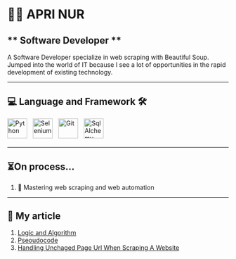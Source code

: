 # 👨‍💻 APRI NUR

## ** Software Developer **

A Software Developer specialize in web scraping with Beautiful Soup. Jumped into the world of IT because I see a lot of opportunities in the rapid development of existing technology. 

---

## 💻 Language and Framework 🛠️


<img align="left" alt="Python" style="padding-right:10px;" src="https://cdn.jsdelivr.net/gh/devicons/devicon@latest/icons/python/python-original.svg" width="45" height="45"/>
<img align="left" alt="Selenium" style="padding-right:10px;" src="https://cdn.jsdelivr.net/gh/devicons/devicon@latest/icons/selenium/selenium-original.svg" width="45" height="45"/>
<img align="left" alt="Git" style="padding-right:10px;" src="https://cdn.jsdelivr.net/gh/devicons/devicon@latest/icons/git/git-original.svg" width="45" height="45"/> 
<img align="left" alt="SqlAlchemy" style="padding-right:10px;" src="https://cdn.jsdelivr.net/gh/devicons/devicon@latest/icons/sqlalchemy/sqlalchemy-original.svg" width="45" height="45">

<br>

<br>
<br>

---

## ⏳On process...

1. 🔎 Mastering web scraping and web automation

---

## 📰 My article

1. [Logic and Algorithm](https://medium.com/@aprinur7/what-is-logic-and-algorithm-271a93ffb29c)
2. [Pseoudocode](https://medium.com/@aprinur7/pseudocode-in-algorithm-2c7d6a73ba20)
3. [Handling Unchaged Page Url When Scraping A Website](https://medium.com/@aprinur7/how-to-deal-with-unchanged-page-url-during-website-scraping-with-selenium-87ecda46bb4a)
